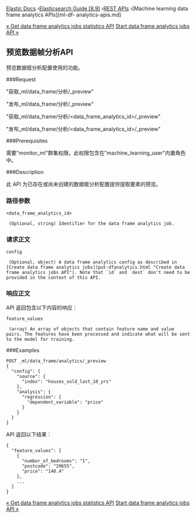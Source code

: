 

[Elastic Docs](/guide/) ›[Elasticsearch Guide [8.9]](index.md) ›[REST
APIs](rest-apis.md) ›[Machine learning data frame analytics APIs](ml-df-
analytics-apis.md)

[« Get data frame analytics jobs statistics API](get-dfanalytics-stats.md)
[Start data frame analytics jobs API »](start-dfanalytics.md)

## 预览数据帧分析API

预览数据框分析配置使用的功能。

###Request

"获取_ml/data_frame/分析/_preview"

"发布_ml/data_frame/分析/_preview"

"获取_ml/data_frame/分析/<data_frame_analytics_id>/_preview"

"发布_ml/data_frame/分析/<data_frame_analytics_id>/_preview"

###Prerequisites

需要"monitor_ml"群集权限。此权限包含在"machine_learning_user"内置角色中。

###Description

此 API 为已存在或尚未创建的数据框分析配置提供提取要素的预览。

### 路径参数

`<data_frame_analytics_id>`

     (Optional, string) Identifier for the data frame analytics job. 

### 请求正文

`config`

     (Optional, object) A data frame analytics config as described in [Create data frame analytics jobs](put-dfanalytics.html "Create data frame analytics jobs API"). Note that `id` and `dest` don't need to be provided in the context of this API. 

### 响应正文

API 返回包含以下内容的响应：

`feature_values`

     (array) An array of objects that contain feature name and value pairs. The features have been processed and indicate what will be sent to the model for training. 

###Examples

    
    
    POST _ml/data_frame/analytics/_preview
    {
      "config": {
        "source": {
          "index": "houses_sold_last_10_yrs"
        },
        "analysis": {
          "regression": {
            "dependent_variable": "price"
          }
        }
      }
    }

API 返回以下结果：

    
    
    {
      "feature_values": [
        {
          "number_of_bedrooms": "1",
          "postcode": "29655",
          "price": "140.4"
        },
        ...
      ]
    }

[« Get data frame analytics jobs statistics API](get-dfanalytics-stats.md)
[Start data frame analytics jobs API »](start-dfanalytics.md)
